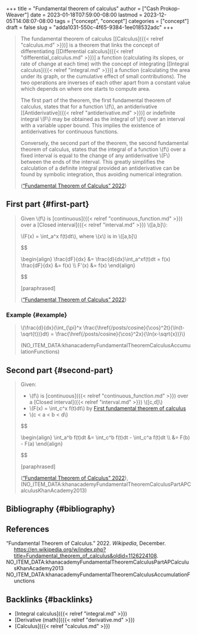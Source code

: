 +++
title = "Fundamental theorem of calculus"
author = ["Cash Prokop-Weaver"]
date = 2023-01-18T07:59:00-08:00
lastmod = 2023-12-05T14:08:07-08:00
tags = ["concept", "concept"]
categories = ["concept"]
draft = false
slug = "adda1031-550c-4f65-9384-1ee018532adc"
+++

> The fundamental theorem of calculus [[Calculus]({{< relref "calculus.md" >}})] is a theorem that links the concept of differentiating [[Differential calculus]({{< relref "differential_calculus.md" >}})] a function (calculating its slopes, or rate of change at each time) with the concept of integrating [[Integral calculus]({{< relref "integral.md" >}})] a function (calculating the area under its graph, or the cumulative effect of small contributions). The two operations are inverses of each other apart from a constant value which depends on where one starts to compute area.
>
> The first part of the theorem, the first fundamental theorem of calculus, states that for a function \\(f\\), an antiderivative [[Antiderivative]({{< relref "antiderivative.md" >}})] or indefinite integral \\(F\\) may be obtained as the integral of \\(f\\) over an interval with a variable upper bound. This implies the existence of antiderivatives for continuous functions.
>
> Conversely, the second part of the theorem, the second fundamental theorem of calculus, states that the integral of a function \\(f\\) over a fixed interval is equal to the change of any antiderivative \\(F\\) between the ends of the interval. This greatly simplifies the calculation of a definite integral provided an antiderivative can be found by symbolic integration, thus avoiding numerical integration.
>
> (<a href="#citeproc_bib_item_1">“Fundamental Theorem of Calculus” 2022</a>)


## First part {#first-part}

> Given \\(f\\) is [continuous]({{< relref "continuous_function.md" >}}) over a [Closed interval]({{< relref "interval.md" >}}) \\([a,b]\\):
>
> \\(F(x) = \int\_a^x f(t)dt\\), where \\(x\\) is in \\([a,b]\\)
>
> $$
>
> \begin{align}
> \frac{dF}{dx} &= \frac{d}{dx}\int\_a^xf(t)dt = f(x)
> \frac{dF}{dx} &= f(x) \\\\
> F'(x) &= f(x)
> \end{align}
>
> $$
>
> [paraphrased]
>
> (<a href="#citeproc_bib_item_1">“Fundamental Theorem of Calculus” 2022</a>)


### Example {#example}

> \\(\frac{d}{dx}(\int\_{\pi}^x \frac{\href{/posts/cosine}{\cos}^2t}{\ln(t-\sqrt{t})}dt) = \frac{\href{/posts/cosine}{\cos}^2x}{\ln(x-\sqrt{x})}\\)
>
> (NO_ITEM_DATA:khanacademyFundamentalTheoremCalculusAccumulationFunctions)


## Second part {#second-part}

> Given:
>
> -   \\(f\\) is [continuous]({{< relref "continuous_function.md" >}}) over a [Closed interval]({{< relref "interval.md" >}}) \\([c,d]\\)
> -   \\(F(x) = \int\_c^x f(t)dt\\) by [First fundamental theorem of calculus](#first-part)
> -   \\(c < a < b < d\\)
>
> $$
>
> \begin{align}
> \int\_a^b f(t)dt &= \int\_c^b f(t)dt - \int\_c^a f(t)dt \\\\
> &= F(b) - F(a)
> \end{align}
>
> $$
>
> [paraphrased]
>
> (<a href="#citeproc_bib_item_1">“Fundamental Theorem of Calculus” 2022</a>), (NO_ITEM_DATA:khanacademyFundamentalTheoremCalculusPartAPCalculusKhanAcademy2013)


## Bibliography {#bibliography}

## References

<style>.csl-entry{text-indent: -1.5em; margin-left: 1.5em;}</style><div class="csl-bib-body">
  <div class="csl-entry"><a id="citeproc_bib_item_1"></a>“Fundamental Theorem of Calculus.” 2022. <i>Wikipedia</i>, December. <a href="https://en.wikipedia.org/w/index.php?title=Fundamental_theorem_of_calculus&oldid=1126224108">https://en.wikipedia.org/w/index.php?title=Fundamental_theorem_of_calculus&#38;oldid=1126224108</a>.</div>
  <div class="csl-entry">NO_ITEM_DATA:khanacademyFundamentalTheoremCalculusPartAPCalculusKhanAcademy2013</div>
  <div class="csl-entry">NO_ITEM_DATA:khanacademyFundamentalTheoremCalculusAccumulationFunctions</div>
</div>


## Backlinks {#backlinks}

-   [Integral calculus]({{< relref "integral.md" >}})
-   [Derivative (math)]({{< relref "derivative.md" >}})
-   [Calculus]({{< relref "calculus.md" >}})
